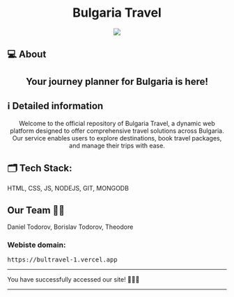 <h1 align="center">Bulgaria Travel</h1>

<p align = "center">
    <img src="https://bultravel-1.vercel.app/bultravel-removebg-preview.png" />
</p>



## 💻 About
<h2 align="center">Your journey planner for Bulgaria is here!</h2>

## ℹ️ Detailed information 
<p align="center">
Welcome to the official repository of Bulgaria Travel, a dynamic web platform designed to offer comprehensive travel solutions across Bulgaria. Our service enables users to explore destinations, book travel packages, and manage their trips with ease.
</p>

## 🗂️ Tech Stack:
<p align="left">
    HTML, CSS, JS, NODEJS, GIT, MONGODB
</p>

## Our Team 👨‍💻 <a name = "team"></a>
Daniel Todorov, Borislav Todorov, Theodore 



<h3><B>Webiste domain:</B></h3>

<pre>https://bultravel-1.vercel.app</pre>

<hr>

<p>You have successfully accessed our site! 👏👏👏</p>

<hr>


